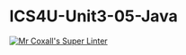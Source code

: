 # ICS4U-Unit3-05-Java
[![Mr Coxall's Super Linter](https://github.com/Yiyun-Qin/ICS4U-Unit3-05-Java/workflows/Mr%20Coxall's%20Super%20Linter/badge.svg)](https://github.com/Yiyun-Qin/ICS4U-Unit3-05-Java/actions/)
